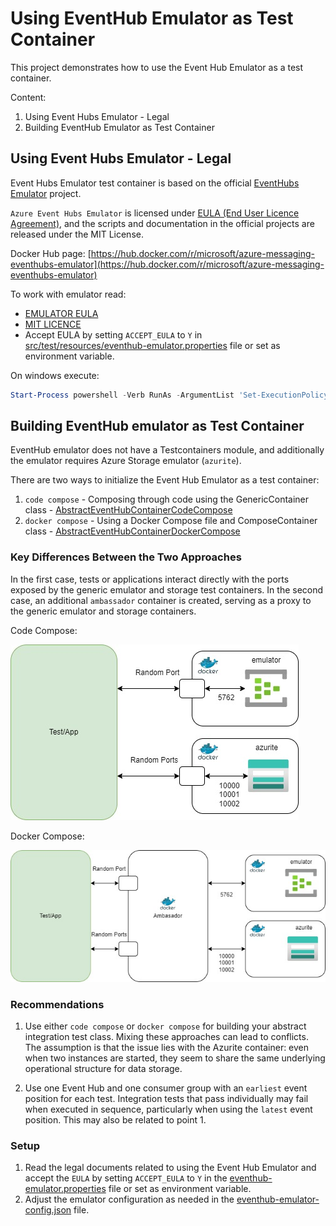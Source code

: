 
# Using EventHub Emulator as Test Container

This project demonstrates how to use the Event Hub Emulator as a test container.

Content:
1. Using Event Hubs Emulator - Legal
2. Building EventHub Emulator as Test Container

## Using Event Hubs Emulator - Legal

Event Hubs Emulator test container is based on the official [EventHubs Emulator](https://github.com/Azure/azure-event-hubs-emulator-installer) project.

`Azure Event Hubs Emulator` is licensed under [EULA (End User Licence Agreement)](emulator-legal/EMULATOR_EULA.md), and the scripts and documentation in the official projects are released under the MIT License.

Docker Hub page: [https://hub.docker.com/r/microsoft/azure-messaging-eventhubs-emulator](https://hub.docker.com/r/microsoft/azure-messaging-eventhubs-emulator)

To work with emulator read:
- [EMULATOR EULA](emulator-legal/EMULATOR_EULA.md)
- [MIT LICENCE](emulator-legal/LICENSE)
- Accept EULA by setting `ACCEPT_EULA` to `Y` in [src/test/resources/eventhub-emulator.properties](./src/test/resources/eventhub-emulator.properties) file or set as environment variable.

On windows execute:
```powershell
Start-Process powershell -Verb RunAs -ArgumentList 'Set-ExecutionPolicy Bypass –Scope CurrentUser'
```

## Building EventHub emulator as Test Container

EventHub emulator does not have a Testcontainers module, and additionally the emulator requires Azure Storage emulator (`azurite`).

There are two ways to initialize the Event Hub Emulator as a test container:

1. `code compose` - Composing through code using the GenericContainer class - [AbstractEventHubContainerCodeCompose](./src/test/java/example/testcontainers/eventhubemulator/code/AbstractEventHubContainerCodeCompose.java)
2. `docker compose` - Using a Docker Compose file and ComposeContainer class - [AbstractEventHubContainerDockerCompose](./src/test/java/example/testcontainers/eventhubemulator/docker/AbstractEventHubContainerDockerCompose.java)

### Key Differences Between the Two Approaches

In the first case, tests or applications interact directly with the ports exposed by the generic emulator and storage test containers.
In the second case, an additional `ambassador` container is created, serving as a proxy to the generic emulator and storage containers.

Code Compose:

<img src="./assets/eventhub-as-emulator-code-compose.jpg" alt="eventhub emulator as test container code compose structure"/>

Docker Compose:

<img src="./assets/eventhub-as-emulator-docker-compose.jpg" alt="eventhub emulator as test container docker compose structure"/>

### Recommendations

1. Use either `code compose` or `docker compose` for building your abstract integration test class.
   Mixing these approaches can lead to conflicts. The assumption is that the issue lies with the Azurite container:
   even when two instances are started, they seem to share the same underlying operational structure for data storage.

2. Use one Event Hub and one consumer group with an `earliest` event position for each test.
   Integration tests that pass individually may fail when executed in sequence, particularly when using the `latest` event position.
   This may also be related to point 1.

### Setup
1. Read the legal documents related to using the Event Hub Emulator and accept the `EULA` by setting `ACCEPT_EULA` to `Y` in the [eventhub-emulator.properties](./src/test/resources/eventhub-emulator.properties) file or set as environment variable.
2. Adjust the emulator configuration as needed in the [eventhub-emulator-config.json](./src/test/resources/eventhub-emulator-config.json) file.
